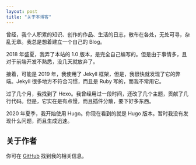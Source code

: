 ```yaml
---
layout: post
title: "关于本博客" 
---
```


曾经，我个人积累的知识、创作的作品、生活的日志，散布在各处，无处可寻，杂乱无章。我总是想着建立一个自己的 Blog。

2018 年盛夏，我弄了本站的 1.0 版本，是完全自己编写的。但是由于事情多，且对于前端开发不熟悉，没几天就放弃了。

接着，可能是 2019 年，我使用了 Jekyll 框架，但是，我很快就发现了它的弊端。Jekyll 很多地方不符合习惯，而且是 Ruby 写的，而我不常用它。

过了几个月，我找到了 Hexo。我曾经用过一段时间，还改了几个主题，贡献了几行代码。但是，它实在是有点慢，而且插件分散，要下好多东西。

2020 年夏季，我开始使用 Hugo。你现在看到的就是 Hugo 版本。暂时我没有发现什么问题，而且生成迅速。

## 关于作者
你可在 [GitHub](https://github.com/aeilot) 找到我的相关信息。